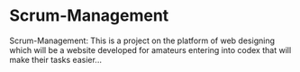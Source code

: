 # Scrum-Management
Scrum-Management: This is a project on the platform of web designing which will be a website developed for amateurs entering into codex that will make their tasks easier...
